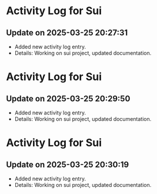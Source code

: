 # Activity Log for Sui

## Update on 2025-03-25 20:27:31
- Added new activity log entry.
- Details: Working on sui project, updated documentation.

# Activity Log for Sui

## Update on 2025-03-25 20:29:50
- Added new activity log entry.
- Details: Working on sui project, updated documentation.

# Activity Log for Sui

## Update on 2025-03-25 20:30:19
- Added new activity log entry.
- Details: Working on sui project, updated documentation.

